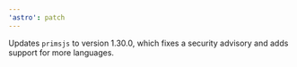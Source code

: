 ```yaml
---
'astro': patch
---
```


Updates `primsjs` to version 1.30.0, which fixes a security advisory and adds support for more languages.
